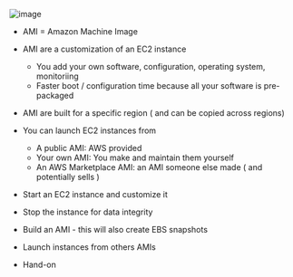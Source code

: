 ![image](https://github.com/nhvu95/aws-handbook/assets/26276890/63055640-26e7-483d-a204-f7024d68c108)

* AMI = Amazon Machine Image
* AMI are a customization of an EC2 instance
     * You add your own software, configuration, operating system, monitoriing
     * Faster boot / configuration time because all your software is pre-packaged
 * AMI are built for a specific region ( and can be copied across regions)
 * You can launch EC2 instances from
     * A public AMI: AWS provided
     * Your own AMI: You make and maintain them yourself
     * An AWS Marketplace AMI: an AMI someone else made ( and potentially sells )
 
* Start an EC2 instance and customize it
* Stop the instance for data integrity
* Build an AMI - this will also create EBS snapshots
* Launch instances from others AMIs

* Hand-on
